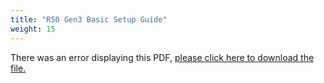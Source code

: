 ```yaml
---
title: "R50 Gen3 Basic Setup Guide"
weight: 15
---
```


<object data="https://www.truenas.com/docs/files/R50BSG3.0.pdf" type="application/pdf" width="95%" height="1000">
  There was an error displaying this PDF, <a href="https://www.truenas.com/docs/files/R50BSG3.0.pdf">please click here to download the file.</a>
</object>
